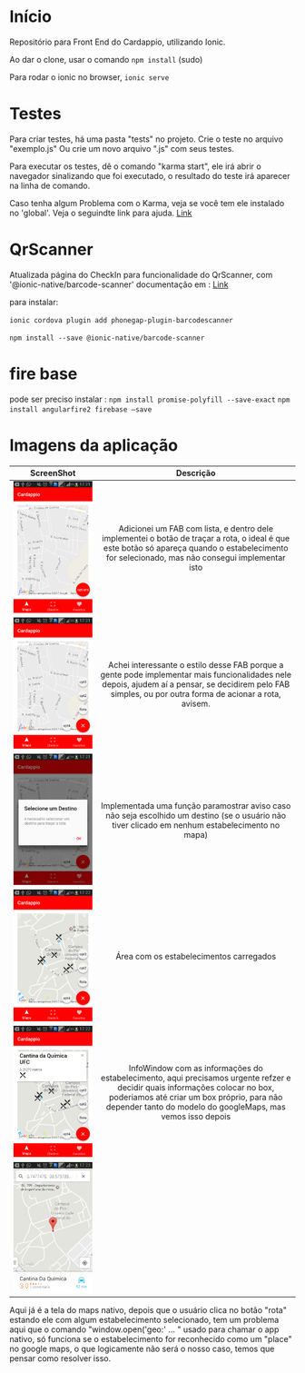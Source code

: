 
# Início

Repositório para Front End do Cardappio, utilizando Ionic.

Ao dar o clone, usar o comando `npm install` (sudo)

Para rodar o ionic no browser, `ionic serve`

# Testes

Para criar testes, há uma pasta "tests" no projeto. Crie o teste no arquivo "exemplo.js"
Ou crie um novo arquivo ".js" com seus testes.

Para executar os testes, dê o comando "karma start", ele irá abrir o navegador sinalizando
que foi executado, o resultado do teste irá aparecer na linha de comando.

Caso tenha algum Problema com o Karma, veja se você tem ele instalado no 'global'.
Veja o seguindte link para ajuda. [Link](http://ericnish.io/blog/set-up-jasmine-and-karma-for-angularjs/)

# QrScanner
Atualizada página do CheckIn para funcionalidade do QrScanner, com '@ionic-native/barcode-scanner'
documentação em : [Link](https://ionicframework.com/docs/native/barcode-scanner/)

para instalar:

`ionic cordova plugin add phonegap-plugin-barcodescanner`

`npm install --save @ionic-native/barcode-scanner`

# fire base
pode ser preciso instalar :
`npm install promise-polyfill --save-exact`
`npm install angularfire2 firebase —save`


# Imagens da aplicação

| ScreenShot        | Descrição           
| ------------- |:-------------:
| ![Screen 1](https://github.com/Cardappio/cardappio-app/blob/master/resources/screens/20897032_snapshot_2017-06-08_17-21-09.png)      | Adicionei um FAB com lista, e dentro dele implementei o botão de traçar a rota, o ideal é que este botão só apareça quando o estabelecimento for selecionado, mas não consegui implementar isto
| ![Screen 2](https://github.com/Cardappio/cardappio-app/blob/master/resources/screens/20897032_snapshot_2017-06-08_17-21-17.png)      | Achei interessante o estilo desse FAB porque a gente pode implementar mais funcionalidades nele depois, ajudem aí a pensar, se decidirem pelo FAB simples, ou por outra forma de acionar a rota, avisem.      
| ![Screen 3](https://github.com/Cardappio/cardappio-app/blob/master/resources/screens/20897032_snapshot_2017-06-08_17-21-24.png) | Implementada uma função paramostrar aviso caso não seja escolhido um destino (se o usuário não tiver clicado em nenhum estabelecimento no mapa)
| ![Screen 4](https://github.com/Cardappio/cardappio-app/blob/master/resources/screens/20897032_snapshot_2017-06-08_17-22-26.png) | Área com os estabelecimentos carregados
| ![Screen 5](https://github.com/Cardappio/cardappio-app/blob/master/resources/screens/20897032_snapshot_2017-06-08_17-22-39.png) | InfoWindow com as informações do estabelecimento, aqui precisamos urgente refzer e decidir quais informações colocar no box, poderiamos até criar um box próprio, para não depender tanto do modelo do googleMaps, mas vemos isso depois
| ![Screen 6](https://github.com/Cardappio/cardappio-app/blob/master/resources/screens/20897032_snapshot_2017-06-08_17-23-22.png) | 
Aqui já é a tela do maps nativo, depois que o usuário clica no botão "rota" estando ele com algum estabelecimento selecionado, tem um problema aqui que o comando "window.open('geo:' ... " usado para chamar o app nativo, só funciona se o estabelecimento for reconhecido como um "place" no google maps, o que logicamente não será o nosso caso, temos que pensar como resolver isso.
